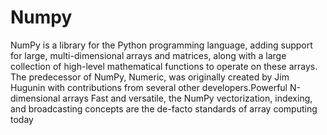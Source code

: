 # Numpy
NumPy is a library for the Python programming language, adding support for large, multi-dimensional arrays and matrices, along with a large collection of high-level mathematical functions to operate on these arrays. The predecessor of NumPy, Numeric, was originally created by Jim Hugunin with contributions from several other developers.Powerful N-dimensional arrays Fast and versatile, the NumPy vectorization, indexing, and broadcasting concepts are the de-facto standards of array computing today 
